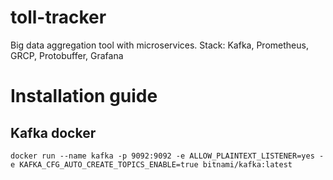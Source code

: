 # toll-tracker
Big data aggregation tool with microservices. Stack: Kafka, Prometheus, GRCP, Protobuffer, Grafana

# Installation guide
## Kafka docker
```
docker run --name kafka -p 9092:9092 -e ALLOW_PLAINTEXT_LISTENER=yes -e KAFKA_CFG_AUTO_CREATE_TOPICS_ENABLE=true bitnami/kafka:latest 
```